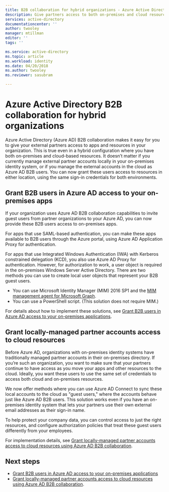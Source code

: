 ```yaml
---
title: B2B collaboration for hybrid organizations - Azure Active Directory | Microsoft Docs
description: Give partners access to both on-premises and cloud resources with Azure AD B2B collaboration.
services: active-directory
documentationcenter: ''
author: twooley
manager: mtillman
editor: ''
tags: ''

ms.service: active-directory
ms.topic: article
ms.workload: identity
ms.date: 04/20/2018
ms.author: twooley
ms.reviewer: sasubram

---
```


# Azure Active Directory B2B collaboration for hybrid organizations

Azure Active Directory (Azure AD) B2B collaboration makes it easy for you to give your external partners access to apps and resources in your organization. This is true even in a hybrid configuration where you have both on-premises and cloud-based resources. It doesn’t matter if you currently manage external partner accounts locally in your on-premises identity system, or if you manage the external accounts in the cloud as Azure AD B2B users. You can now grant these users access to resources in either location, using the same sign-in credentials for both environments.

## Grant B2B users in Azure AD access to your on-premises apps

If your organization uses Azure AD B2B collaboration capabilities to invite guest users from partner organizations to your Azure AD, you can now provide these B2B users access to on-premises apps.

For apps that use SAML-based authentication, you can make these apps available to B2B users through the Azure portal, using Azure AD Application Proxy for authentication.

For apps that use Integrated Windows Authentication (IWA) with Kerberos constrained delegation (KCD), you also use Azure AD Proxy for authentication. However, for authorization to work, a user object is required in the on-premises Windows Server Active Directory. There are two methods you can use to create local user objects that represent your B2B guest users.

- You can use Microsoft Identity Manager (MIM) 2016 SP1 and the [MIM management agent for Microsoft Graph](http://go.microsoft.com/fwlink/?LinkId=717495).
- You can use a PowerShell script. (This solution does not require MIM.)

For details about how to implement these solutions, see [Grant B2B users in Azure AD access to your on-premises applications](active-directory-b2b-hybrid-cloud-to-on-premises.md).

## Grant locally-managed partner accounts access to cloud resources

Before Azure AD, organizations with on-premises identity systems have traditionally managed partner accounts in their on-premises directory. If you’re such an organization, you want to make sure that your partners continue to have access as you move your apps and other resources to the cloud. Ideally, you want these users to use the same set of credentials to access both cloud and on-premises resources. 

We now offer methods where you can use Azure AD Connect to sync these local accounts to the cloud as "guest users," where the accounts behave just like Azure AD B2B users. This solution works even if you have an on-premises identity system that lets your partners use their own external email addresses as their sign-in name.

To help protect your company data, you can control access to just the right resources, and configure authorization policies that treat these guest users differently from your employees.

For implementation details, see [Grant locally-managed partner accounts access to cloud resources using Azure AD B2B collaboration](active-directory-b2b-hybrid-on-premises-to-cloud.md).
 
## Next steps

- [Grant B2B users in Azure AD access to your on-premises applications](active-directory-b2b-hybrid-cloud-to-on-premises.md)
- [Grant locally-managed partner accounts access to cloud resources using Azure AD B2B collaboration](active-directory-b2b-hybrid-on-premises-to-cloud.md).

